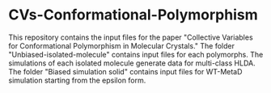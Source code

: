 # CVs-Conformational-Polymorphism
This repository contains the input files for the paper "Collective Variables for Conformational Polymorphism in Molecular Crystals."
The folder "Unbiased-isolated-molecule" contains input files for each polymorphs.  The simulations of each isolated molecule generate data for multi-class HLDA.
The folder "Biased simulation solid" contains input files for WT-MetaD simulation starting from the epsilon form.
